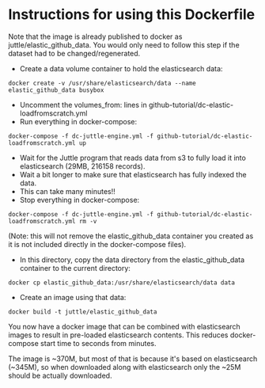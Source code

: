 # Instructions for using this Dockerfile

Note that the image is already published to docker as juttle/elastic_github_data.
You would only need to follow this step if the dataset had to be changed/regenerated.

- Create a data volume container to hold the elasticsearch data:

```
docker create -v /usr/share/elasticsearch/data --name elastic_github_data busybox
```
- Uncomment the volumes_from: lines in github-tutorial/dc-elastic-loadfromscratch.yml
- Run everything in docker-compose:

```
docker-compose -f dc-juttle-engine.yml -f github-tutorial/dc-elastic-loadfromscratch.yml up
```

- Wait for the Juttle program that reads data from s3 to fully load it into elasticsearch (29MB, 216158 records).
- Wait a bit longer to make sure that elasticsearch has fully indexed the data.
- This can take many minutes!!
- Stop everything in docker-compose:

```
docker-compose -f dc-juttle-engine.yml -f github-tutorial/dc-elastic-loadfromscratch.yml rm -v
```

(Note: this will not remove the elastic_github_data container you created as it is not included directly in the docker-compose files).

- In this directory, copy the data directory from the elastic_github_data container to the current directory:

```
docker cp elastic_github_data:/usr/share/elasticsearch/data data
```

- Create an image using that data:

```
docker build -t juttle/elastic_github_data
```

You now have a docker image that can be combined with elasticsearch
images to result in pre-loaded elasticsearch contents. This reduces
docker-compose start time to seconds from minutes.

The image is ~370M, but most of that is because it's based on
elasticsearch (~345M), so when downloaded along with elasticsearch
only the ~25M should be actually downloaded.

